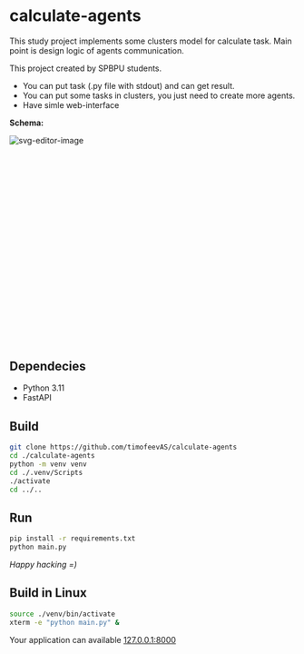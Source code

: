 # calculate-agents
This study project implements some clusters model for calculate task. Main point is design logic of agents communication.

This project created by SPBPU students.
 * You can put task (.py file with stdout) and can get result.
 * You can put some tasks in clusters, you just need to create more agents.
 * Have simle web-interface


**Schema:**

![svg-editor-image](https://github.com/timofeevAS/calculate-agents/assets/90041514/e8e7d1b9-a763-4835-9665-469d4ae644aa)<svg width="580" height="400" xmlns="http://www.w3.org/2000/svg">
 <!-- Created with SVG Editor - http://github.com/mzalive/SVG Editor/ -->
 <g>
  
  <rect fill="#fff" id="canvas_background" height="402" width="582" y="-1" x="-1"/>
  <g display="none" overflow="visible" y="0" x="0" height="100%" width="100%" id="canvasGrid">
   <rect fill="url(#gridpattern)" stroke-width="0" y="0" x="0" height="100%" width="100%"/>
  </g>
 </g>
 <g>
  <ellipse ry="55.384615" rx="55.384615" id="svg_3" cy="118.18109" cx="77.435897" stroke-width="1.5" stroke="#000" fill="#fff"/>
  <text xml:space="preserve" text-anchor="start" font-family="Helvetica, Arial, sans-serif" font-size="24" id="svg_4" y="126.386218" x="29.74359" stroke-width="0" stroke="#000" fill="#000000"></text>
  <line stroke-linecap="undefined" stroke-linejoin="undefined" id="svg_11" y2="43.309295" x2="415.897436" y1="82.796474" x1="122.051282" stroke-width="1.5" stroke="#000" fill="none"/>
  <line stroke-linecap="undefined" stroke-linejoin="undefined" id="svg_12" y2="122.283654" x2="431.794872" y1="128.4375" x1="131.282051" stroke-width="1.5" stroke="#000" fill="none"/>
  <line stroke-linecap="undefined" stroke-linejoin="undefined" id="svg_13" y2="247.924679" x2="332.820513" y1="163.309295" x1="114.871795" stroke-width="1.5" stroke="#000" fill="none"/>
  <line stroke-linecap="undefined" stroke-linejoin="undefined" id="svg_14" y2="325.873397" x2="236.923077" y1="176.129808" x1="70.769231" stroke-width="1.5" stroke="#000" fill="none"/>
  <rect id="svg_15" height="65.128205" width="147.179487" y="248.4375" x="334.358974" stroke-width="1.5" stroke="#000" fill="#fff"/>
  <rect stroke="#000" id="svg_16" height="65.128205" width="137.948714" y="124.334935" x="433.846156" stroke-width="1.5" fill="#fff"/>
  <rect id="svg_18" height="65.128205" width="147.179487" y="43.822116" x="418.461536" stroke-width="1.5" stroke="#000" fill="#fff"/>
  <rect id="svg_19" height="65.128205" width="147.179487" y="326.386215" x="236.923077" stroke-width="1.5" stroke="#000" fill="#fff"/>
  <path d="m236.410263,324.33493c0,-0.512817 -0.120346,-1.103699 -0.512833,-2.05127c-0.277542,-0.670013 0.075928,-1.655579 -0.512817,-3.076935c-0.277542,-0.670013 -1.025635,-1.538452 -1.025635,-2.05127c0,-0.512817 -0.150208,-0.663025 -0.512817,-1.025635c-0.36264,-0.36264 -0.24321,-0.436249 -0.512833,0c-0.602859,0.975433 -1.616531,0.633148 -2.564102,1.025635c-0.670029,0.277527 -0.829391,1.064667 -1.025635,1.538452c-0.277542,0.670013 -1.342224,1.577484 -1.538467,2.05127c-0.277527,0.670044 -1.175842,0.663055 -1.538452,1.025665c-0.36261,0.36261 -0.66304,0.150208 -1.02565,0.512817c-0.36261,0.36261 -0.670029,0.748108 0,1.025635c0.473785,0.196259 1.44809,0.762177 2.564102,1.025635c1.497314,0.353455 3.194046,-0.588745 4.615387,0c0.670029,0.277527 1.381256,0.748108 2.051285,1.025635c0.473785,0.196259 1.538467,0.512817 2.051285,0.512817c0.512817,0 1.025635,0 1.025635,-0.512817c0,-0.512817 -0.867966,-1.63385 -1.538452,-2.564087c-0.424057,-0.588348 -0.829391,-1.577484 -1.02565,-2.0513c-0.277542,-0.670013 -1.26091,-1.381256 -1.538452,-2.05127c-0.392487,-0.947571 -0.512833,-1.025635 -0.512833,-1.538452c0,-0.512817 0,-1.025635 -0.512817,-1.025635c-0.512817,0 0,1.025635 0,2.564087c0,2.564117 -0.016113,4.313904 1.02565,6.153839c0.35733,0.631104 0.512817,1.025635 0.512817,0.512817c0,-0.512817 0,-1.538452 -0.512817,-3.076904c-0.512833,-1.538483 -1.538467,-3.076935 -1.538467,-3.589752c0,-0.512817 -0.512817,-0.512817 -0.512817,0c0,1.538452 0,3.589752 0,5.641022c0,1.025635 0.082138,1.53183 0,1.025635c-0.259766,-1.600739 -1.515472,-2.332886 -2.051285,-4.102539c-0.148621,-0.490845 -0.512817,-1.538483 -0.512817,-1.025665c0,1.025665 -0.512817,3.076935 0,3.076935c0.512817,0 0,-1.025635 0,-1.538452c0,-0.512817 0,-1.025665 -0.512833,-1.025665c-0.512817,0 -0.512817,0.512848 -0.512817,1.025665c0,1.025635 -0.875427,0.875427 -0.512817,0.512817c0.36261,-0.36261 0.921539,-0.131531 1.538467,-0.512817c1.379486,-0.852539 3.07692,-0.512817 5.128204,-0.512817c1.025635,0 1.538452,0 1.538452,-0.512848c0,-0.512817 0,-1.025635 -0.512817,-1.538452c-0.512817,-0.512817 -1.039352,-0.907806 -1.538452,-1.025635c-1.116028,-0.263458 -1.02565,-1.025635 -1.538467,-1.025635c-0.512817,0 0.235275,0.868439 0.512817,1.538452c0.588745,1.421356 0.512817,2.564117 0.512817,3.589752l0.512833,0.512817l0,0.512817" id="svg_20" fill-opacity="null" stroke-opacity="null" stroke-width="1.5" stroke="#000" fill="none"/>
  <path d="m331.282043,248.950317c-0.512817,0 -0.978333,0.254471 -3.076904,0.512817c-1.526947,0.187973 -3.076935,0 -3.589752,0c-0.512817,0 -0.662994,0.150208 -1.025635,0.512833c-0.36261,0.36261 -0.512817,-0.512833 -0.512817,-1.02565c0,-0.512817 -0.14859,-1.047638 0,-1.538452c0.535797,-1.769669 1.538452,-2.564102 2.05127,-3.589752c0.512817,-1.025635 0.829376,-1.577484 1.025635,-2.051285c0.277527,-0.670029 0.663025,-1.175842 1.025635,-1.538452c0.36264,-0.36264 0.663055,-0.875427 1.025665,-0.512817c0.36261,0.36261 0.277191,0.540253 0.512817,1.538452c0.263458,1.116028 0.917877,2.604324 1.538452,4.10257c0.438812,1.059402 1.538452,2.051285 1.538452,3.07692c0,0.512817 -0.076599,0.269608 -0.512817,0c-0.975433,-0.602859 -0.512817,-1.538467 -1.025635,-2.051285c-0.512817,-0.512817 -1.025635,-0.512817 -1.025635,0c0,1.02565 0.157684,3.172302 -0.512817,4.10257c-0.424042,0.588348 -0.512817,0 -0.512817,-1.02565c0,-1.538452 0.512817,-3.07692 0.512817,-4.102554c0,-0.512817 0,-1.02565 -0.512817,-1.02565c-0.512817,0 -1.338806,1.10733 -2.0513,2.564102c-0.812347,1.660995 -1.025635,2.051285 -1.025635,1.538467c0,-0.512817 -0.016144,-2.262604 1.025635,-4.10257c0.71463,-1.262192 1.538452,-2.05127 1.025635,-2.05127c-0.512817,0 -0.059418,1.007095 -0.512817,2.564102c-0.591156,2.030075 -1.381256,4.380096 -2.05127,4.102554c-0.473785,-0.196243 0.512817,-1.538452 1.025635,-3.07692c0.512817,-1.538467 1.025635,-2.564102 0.512817,-2.564102c-0.512817,0 0,2.051285 0,3.589737c0,1.538467 0.088776,2.126801 0.512817,1.538467c0.670471,-0.930252 1.275024,-2.473724 1.538483,-3.589737c0.117828,-0.499115 0,0 0,1.538452c0,2.051285 -0.512817,3.589752 0,3.589752c0.512817,0 0,-1.02565 0,-3.076935c0,-1.538452 1.08786,-4.040344 0,-5.128204c-0.36261,-0.36261 -0.875427,-0.36261 -0.512817,0c0.36261,0.36261 0.950104,1.11441 1.538452,1.538467c0.930237,0.670486 1.381256,1.773743 2.05127,2.051285c0.473785,0.196243 0.512817,0.512817 0.512817,1.025635c0,0.512817 0.748108,0.355591 1.025665,1.02565c0.196259,0.473785 0.150208,0.663025 0.512817,1.025635c0.36261,0.36261 0.36264,1.175842 0,1.538467c-0.36261,0.36261 -1.025665,0 -1.538483,0c-1.025635,0 -1.960876,0.249359 -3.076904,0.512817c-0.998199,0.235641 -2.0513,0 -3.589752,0c-1.025635,0 -1.538452,0 -2.05127,0c-0.512817,0 -1.025665,0 -1.538483,0c-0.512817,0 -1.025635,0 -1.025635,-0.512817c0,-0.512833 0.316559,-0.551865 0.512817,-1.02565c0.277527,-0.670029 0.512817,-1.025635 0.512817,-1.538452c0,-1.02565 0.748108,-1.381241 1.025665,-2.051285c0.196259,-0.473785 0.150208,-0.66304 0.512817,-1.02565c0.36261,-0.36261 -0.36261,-1.175842 0,-1.538452c0.36261,-0.36261 0.663025,-0.150208 1.025635,-0.512817c0.36261,-0.36261 0.512817,-0.512833 0.512817,-1.02565c0,-0.512817 0.512817,-1.025635 1.025635,-1.025635l0,-0.512817l0.512817,0l0,-0.512833" id="svg_21" fill-opacity="null" stroke-opacity="null" stroke-width="1.5" stroke="#000" fill="none"/>
  <path d="m432.820526,123.822113c0,-0.512817 -0.512848,-0.512817 -1.025665,-0.512817l0,-0.512825l-0.512817,0l0,-0.512817" id="svg_22" fill-opacity="null" stroke-opacity="null" stroke-width="1.5" stroke="#000" fill="none"/>
  <path d="m416.410248,119.206734c0,0.512817 0,1.025635 0,2.051277c0,1.025642 0,2.051285 0,3.076927c0,0.512817 0.316559,1.064682 0.512817,1.53846c0.277527,0.670029 0.316559,1.064682 0.512817,1.53846c0.277557,0.670052 0.512848,1.025642 0.512848,1.53846c0,0.512817 0,1.02565 0.512817,1.02565c0.512817,0 1.025635,0 1.538452,0c0.512817,0 1.103699,-0.120346 2.05127,-0.512833c1.340088,-0.555069 2.146698,-1.380783 3.076935,-2.051277c0.588348,-0.424049 1.68866,-0.663025 2.05127,-1.025642c0.36261,-0.362617 0.150238,-0.663017 0.512848,-1.025635c0.36261,-0.362617 0.512817,-0.512825 1.025635,-0.512825c0.512817,0 0.663025,-0.1502 1.025635,-0.512817c0.36261,-0.362625 0,-1.025642 0.512817,-1.025642c0.512817,0 1.025635,0 1.025635,-0.512825c0,-0.512817 -0.027435,-0.789986 -1.025635,-1.025635c-1.116028,-0.263458 -1.577484,-0.316582 -2.05127,-0.512825c-0.670013,-0.277534 -1.025665,-0.512817 -1.538483,-0.512817c-0.512817,0 -1.448059,-0.249367 -2.564087,-0.512825c-0.499084,-0.117821 -0.663025,-0.1502 -1.025635,-0.512817c-0.36261,-0.362617 -1.381287,-0.235283 -2.0513,-0.512817c-0.947571,-0.392494 -1.538452,0 -2.05127,0c-0.512817,0 -1.025635,0 -1.538483,0c-0.512817,0 -1.025635,0 -1.538452,0c-0.512817,0 -0.196259,0.03904 0,0.512817c0.277527,0.670029 0.355164,2.146667 1.025635,3.07692c0.424042,0.588348 0.394989,1.03936 0.512817,1.538467c0.263458,1.116035 0.000031,2.051277 0.512848,2.051277c0.512817,0 0,-1.025635 0,-1.53846c0,-0.512817 0,-1.025642 0,-1.53846c0,-1.025642 -0.748138,-1.894073 -1.025665,-2.564102c-0.196259,-0.473785 -0.235291,-0.868431 -0.512817,-1.53846c-0.196259,-0.473785 -0.512817,-1.025642 -0.512817,-1.538467c0,-0.512817 -0.512817,-0.512817 -0.512817,-1.025635c0,-0.512825 -0.150208,-0.663025 -0.512817,-1.025642c-0.36261,-0.362625 -0.150208,-0.663025 -0.512817,-1.025642c-0.36261,-0.362617 0.551849,-0.709061 1.025635,-0.512817c0.670013,0.277534 1.448059,1.275002 2.564117,1.53846c0.499084,0.117821 1.476166,0.765877 3.076904,1.025642c0.506195,0.082146 1.538483,0.512817 2.564117,0.512817c0.512817,0 1.462921,0.601585 2.05127,1.025642c0.930237,0.670486 1.838867,-0.21244 2.564117,0.512817c0.36261,0.362625 1.260925,0.355614 1.538452,1.025642c0.196259,0.473778 0.512817,0.512817 0.512817,1.025642c0,0.512817 -0.039032,0.829399 -0.512817,1.025642c-1.340057,0.555069 -2.597961,1.988541 -3.589752,2.564102c-1.599213,0.92807 -2.799377,1.381248 -3.076904,2.051277c-0.196259,0.473785 0.608215,0.670486 1.538452,0c0.588348,-0.424049 0.829376,-1.064674 1.025635,-1.53846c0.277527,-0.670029 0.150208,-1.68866 0.512817,-2.051285c0.36261,-0.362617 -0.608215,-0.157661 -1.538452,0.512825c-1.765015,1.272163 -3.74292,2.472351 -4.615387,4.102562c-0.241974,0.452148 0,1.025642 0,0.512825c0,-0.512825 0.512817,-1.538475 1.538452,-2.564102c1.025665,-1.02565 2.141327,-2.101486 1.538483,-3.076927c-0.269592,-0.436226 -0.608215,0.355141 -1.538483,1.025642c-1.765015,1.272156 -3.867249,2.406891 -3.589722,3.07692c0.196259,0.473778 0.775909,-0.304611 1.538452,-1.53846c0.85257,-1.379486 1.302795,-3.104355 1.538452,-4.102562c0.263458,-1.116028 0.473785,-1.734703 0,-1.53846c-1.340057,0.555069 -3.230103,1.446686 -4.10257,3.07692c-0.241974,0.452141 0.177551,0.151054 1.025665,-1.025642c0.670502,-0.930252 1.538452,-1.53846 1.538452,-2.051277c0,-0.512825 0,-1.025642 -0.512817,-1.025642c-0.512817,0 -0.963348,0.253052 -2.564117,0.512817c-1.01239,0.164284 -1.734711,-0.039032 -1.538452,-0.512817c0.277527,-0.670036 0.875427,-1.68866 0.512817,-2.051285c-0.36261,-0.362617 -1.175842,0.362617 -1.538452,0c-0.36261,-0.362617 0,-1.025642 0,-1.53846c0,-1.025642 0.512817,-1.53846 1.025635,-1.53846c0.512817,0 1.025635,0 1.538452,1.025642c0.512817,1.025635 0.933899,2.204453 2.564117,3.07692c0.904266,0.483955 1.68866,0.1502 2.05127,0.512817c0.36261,0.362617 1.039368,-0.117828 1.538483,0c1.116028,0.263458 1.838867,0.300407 2.564087,1.025642c0.36261,0.362625 0.813232,-0.21241 1.538452,0.512825c0.36261,0.362617 0,1.025635 0,1.53846c0,0.512817 -0.039032,0.829399 -0.512817,1.025642c-0.670013,0.277534 -1.025635,1.025635 -2.05127,2.051277c-1.025635,1.025642 -2.286591,1.894073 -2.564117,2.564102c-0.196259,0.473785 -0.150208,0.663025 -0.512817,1.025642c-0.36261,0.362625 0,1.025642 0,1.53846l-0.512817,0" id="svg_23" fill-opacity="null" stroke-opacity="null" stroke-width="1.5" stroke="#000" fill="none"/>
  <path d="m408.205139,41.770832c-2.0513,0 -3.076935,0 -3.589752,0c-0.512817,0 -0.512817,-0.512817 -1.025635,-0.512817c-0.512817,0 -1.538483,0 -2.0513,0c-0.512817,0 -1.388245,-0.150204 -1.025635,-0.512821c0.36261,-0.362617 1.025635,0 2.0513,0c1.538452,0 3.076904,-0.512821 4.102539,-0.512821c1.538483,0 3.076935,0 4.10257,0c1.538452,0 2.0513,0 2.564117,0c0.512817,0 1.025635,0 1.538452,0c0.512817,0 1.025635,0 1.538452,0c0.512817,0 0.875427,0.663025 0.512817,1.025642c-0.36261,0.362617 -0.316559,0.551853 -0.512817,1.025639c-0.277527,0.670033 -0.663025,0.663025 -1.025635,1.025642c-0.36261,0.362617 -0.551849,0.316574 -1.025635,0.512821c-0.670013,0.277534 -0.829376,0.551853 -1.025635,1.025639c-0.277527,0.670033 -0.663055,0.663025 -1.025665,1.025642c-0.36261,0.362617 -0.150208,0.663025 -0.512817,1.025642c-0.36261,0.362617 -1.025635,0.512817 -1.025635,1.025639c0,0.512821 -0.663025,0.663025 -1.025635,1.025642c-0.36261,0.362617 -0.150208,0.663021 -0.512817,1.025639c-0.36261,0.362617 -0.512817,0.512821 -0.512817,1.025642c0,0.512821 -0.663025,0.150204 -1.025635,0.512821c-0.36261,0.362617 0,1.025642 0,1.53846c0,0.512821 -0.150238,0.663025 -0.512848,1.025642c-0.36261,0.362617 -1.025635,0 -1.025635,-0.512821c0,-0.512821 0,-1.025639 0,-1.53846c0,-0.512821 0,-1.025642 0,-1.538464c0,-0.512821 0.212433,-0.813225 -0.512817,-1.53846c-0.36261,-0.362617 -0.762177,-0.422436 -1.025635,-1.538464c-0.117828,-0.4991 -0.663025,-1.175842 -1.025635,-1.53846c-0.36261,-0.362617 -0.512817,-1.025642 -0.512817,-1.538464c0,-1.025639 -0.512817,-1.025631 -1.025665,-1.53846c-0.512817,-0.512814 -0.150208,-1.175842 -0.512817,-1.53846c-0.36261,-0.362617 -0.663025,-0.150204 -1.025635,-0.512821c-0.36261,-0.362617 0.551849,-0.709068 1.025635,-0.512821c0.670044,0.277538 2.0513,1.025642 3.589752,1.025642c0.512817,0 1.025635,0 1.538452,0c0.512817,0 0.473785,0.31657 0,0.512817c-0.670044,0.277538 -1.893585,1.121033 -2.564087,2.051285c-0.424042,0.588341 0,0.512817 0.512817,0.512817c1.025635,0 2.503326,-1.123211 4.10257,-2.051281c0.991791,-0.575558 0.575562,-0.478973 0,0.512821c-0.92807,1.599216 -2.286591,2.406891 -2.564117,3.076923c-0.196259,0.473785 0.551849,1.221882 1.025635,1.025642c0.670044,-0.277534 1.716003,-1.387421 2.564117,-2.564106c0.670471,-0.930252 0.512817,-0.512817 0,1.025642c-1.025635,3.076923 -3.053955,5.922646 -3.589752,7.692307c-0.297211,0.981636 0.082703,-0.125149 1.025635,-2.564102c1.078278,-2.789063 2.306458,-4.577332 2.564117,-7.179485c0.050537,-0.510326 -0.150208,-1.38826 -0.512817,-1.025642c-0.36261,0.362617 -0.231018,2.282307 -1.538452,3.589745c-1.307465,1.307453 -2.012268,2.247528 -1.538483,2.051281c1.340057,-0.555073 2.661682,-1.990524 3.589752,-3.589745c0.575562,-0.991791 0.196259,-0.986603 0,-0.512817c-0.277527,0.670029 -1.44165,1.238609 -1.025635,1.53846c1.315582,0.948208 3.076904,-0.512814 4.10257,-1.53846c1.025635,-1.025635 1.901062,-1.688667 1.538452,-2.051285c-0.36261,-0.362617 -1.025635,0 -1.025635,0.512821c0,0.512821 -1.025635,2.051281 -0.512817,2.051281c0.512817,0 0.150208,-0.663021 0.512817,-1.025639c0.36261,-0.362617 -0.512817,-0.512821 -1.025665,-0.512821c-0.512817,0 -1.025635,0 -1.538452,0l-0.512817,0" id="svg_24" fill-opacity="null" stroke-opacity="null" stroke-width="1.5" stroke="#000" fill="none"/>
  <path d="m122.051285,81.258011c0.512817,-0.512817 1.72924,-1.223122 3.589745,-2.564102c1.76503,-1.272163 3.698296,-2.930321 5.128197,-4.102562c1.121719,-0.919586 2.604324,-1.943504 4.10257,-2.564102c1.059418,-0.438828 1.538467,-1.025642 2.051285,-1.025642c0.512817,0 0.765869,0.450539 1.025635,2.051285c0.246429,1.518593 -0.246429,3.609612 0,5.128204c0.259766,1.600739 0.762192,3.499352 1.02565,4.615379c0.235657,0.998207 0,1.538467 0,2.051285c0,0.512825 0,1.025642 0,1.53846c0,0.512825 -0.512833,0.512825 -1.02565,0.512825c-1.025635,0 -2.03273,-0.572243 -3.589737,-1.025642c-2.03009,-0.591164 -3.542465,-1.280113 -5.641037,-1.53846c-1.526924,-0.187973 -2.603134,0.196243 -3.076912,0c-0.670036,-0.277542 -0.663025,-0.663025 -1.025642,-1.025642c-0.362625,-0.362625 0,-1.025642 0,-1.53846c0,-0.512825 -0.196251,-1.064682 0,-1.538467c0.277534,-0.670029 1.53846,-1.53846 2.564102,-3.07692c1.025635,-1.53846 2.47406,-1.588669 3.07692,-2.564102c0.269608,-0.436226 0.196243,0.039032 0,0.512817c-0.277527,0.670036 -2.317589,1.824715 -3.589745,3.589745c-0.670486,0.930252 -0.986595,1.221886 -0.512817,1.025642c0.670029,-0.277534 2.009377,-1.083145 4.102562,-2.564102c1.509415,-1.067932 2.28656,-1.894073 2.564102,-2.564102c0.196243,-0.473778 -0.364212,-0.490814 -0.512817,0c-0.535812,1.769661 -1.70871,3.707367 -2.564102,5.641022c-0.748032,1.690948 -0.875443,2.41391 -0.512817,2.051285c0.36261,-0.362617 1.49617,-2.08033 2.564102,-3.589745c1.480957,-2.09317 2.841644,-3.432533 2.564102,-4.102562c-0.196243,-0.473778 -1.517517,1.248962 -2.564102,3.589745c-1.067307,2.387146 -1.461884,4.345772 -1.02565,4.615379c0.975449,0.602859 2.224365,-2.210251 3.076935,-3.589737c0.381287,-0.616928 0.8414,0.539307 0.512817,2.564102c-0.259766,1.600739 -0.473785,2.760353 0,2.564102c0.670029,-0.277542 1.025635,-2.051285 1.025635,-3.076927c0,-1.025642 -0.663025,-1.38826 -1.025635,-1.025642c-0.362625,0.362625 0,1.025642 0,1.538467c0,0.512817 0,2.051277 0.512817,2.564102l0,1.025642l0.512817,0.512817" id="svg_26" fill-opacity="null" stroke-opacity="null" stroke-width="1.5" stroke="#000" fill="none"/>
  <path d="m131.794876,128.4375c0,-0.512817 0.551849,-0.316574 1.025635,-0.512817c0.670029,-0.277542 2.062805,-0.837662 3.589752,-1.025642c2.098557,-0.258347 4.121765,-0.199539 6.666656,-0.512825c2.098572,-0.258347 4.10257,-1.025635 6.153854,-1.025635c1.025635,0 2.05127,-0.512825 1.538452,-0.512825c-0.512817,0 0,1.025642 0,2.051285c0,1.53846 -0.762177,3.499367 -1.025635,4.615379c-0.235641,0.998215 0.36261,1.688675 0,2.051285c-0.36261,0.36261 -1.02565,0 -2.564102,0c-1.02565,0 -2.132965,-0.313141 -3.589752,-1.025635c-1.66098,-0.812363 -3.467224,-1.75174 -5.128204,-2.564102c-1.456772,-0.712494 -3.172302,-0.867981 -4.102554,-1.538467c-0.588333,-0.424057 -1.773758,-0.355606 -2.051285,-1.025642c-0.196243,-0.473785 -0.506195,-1.107788 0,-1.025642c1.600754,0.259766 4.10257,1.025642 7.179489,1.025642c2.564102,0 6.666656,1.53846 6.666656,0c0,-1.025635 -2.71727,-0.604576 -3.589737,1.025642c-0.241974,0.452133 0,1.025635 0.512817,1.025635c0.512817,0 1.059494,0.062744 2.051285,-0.512817c1.599228,-0.928055 2.652863,-1.975754 3.07692,-2.564102c0.670486,-0.930252 0.677109,-0.499573 0.512817,0.512825c-0.259766,1.600731 -1.011917,3.471931 -0.512817,3.589745c1.116028,0.263458 0.762192,-2.473709 1.02565,-3.589745c0.235641,-0.998207 -0.076584,-1.808075 -0.512833,-1.53846c-0.975433,0.602852 -1.538452,3.07692 -1.538452,5.641022c0,1.538467 0.187973,2.552582 0,1.025635c-0.258347,-2.098557 -2.204453,-2.985168 -3.07692,-4.615379c-0.241974,-0.452141 -0.66304,-0.875435 -1.02565,-0.512817c-0.36261,0.362617 0.36261,1.17585 0,1.53846c-0.36261,0.36261 -1.025635,0 -2.051285,0c-1.025635,0 -0.512817,0.512817 1.02565,0.512817c2.051285,0 3.07692,0 4.615387,0l0.512817,0.512817" id="svg_27" fill-opacity="null" stroke-opacity="null" stroke-width="1.5" stroke="#000" fill="none"/>
  <path d="m112.820511,162.796478c0,0.512817 0,1.538452 0,3.589737c0,2.564102 0.900162,5.70871 2.051285,7.692307c0.928062,1.599228 1.025642,1.02565 1.025642,0.512817c0,-0.512817 0.297218,-1.582458 0,-2.564102c-0.535812,-1.769653 -1.430702,-3.117142 -2.051285,-4.615372c-0.43882,-1.059418 -0.512817,-2.051285 -1.025642,-3.076935c-0.512817,-1.025635 -0.512817,-2.05127 -0.512817,-2.564102c0,-0.512817 0.512817,-0.512817 1.025642,-0.512817c0.512817,0 1.988998,-0.253052 3.589745,-0.512817c2.530991,-0.410721 4.615379,0 6.153839,0c2.051285,0 3.589745,0 5.128204,0c1.02565,0 1.02565,0.512817 1.02565,1.025635c0,0.512833 -0.710312,1.216431 -2.051285,3.076935c-1.696213,2.353363 -4.314682,3.910416 -6.153847,6.153839c-1.172249,1.429916 -1.715996,2.413055 -2.564102,3.589737c-0.670494,0.930252 -0.473785,1.734711 0,1.538467c0.670029,-0.277542 0.983353,-2.080338 2.051277,-3.589737c1.480957,-2.093185 2.564102,-4.615387 4.10257,-6.666672c1.53846,-2.051285 1.147034,-4.019119 -1.025642,-2.564102c-1.536316,1.028854 -3.113815,3.565781 -4.102562,5.128204c-1.599022,2.526779 -0.405106,2.127823 1.025635,0c1.668518,-2.481445 2.304337,-4.040283 2.564102,-5.641022c0.164291,-1.012405 -1.138573,-0.618011 -2.564102,1.025635c-1.680008,1.937057 -2.91925,5.545639 -3.589737,4.615387c-0.848106,-1.176682 2.051277,-3.07692 2.051277,-5.128204c0,-1.025635 -1.025642,-1.538467 -2.051277,-1.538467c-1.025642,0 -2.77652,1.32605 -2.051285,2.051285c0.362617,0.36261 1.025642,0 1.025642,0.512817c0,0.512833 -0.144104,1.184723 1.53846,2.564102c1.429909,1.172256 2.714302,1.901077 3.07692,1.538467c0.362617,-0.36261 0,-1.025635 0,-1.538467c0,-1.025635 -0.355141,-1.63385 -1.025635,-2.564102c-0.424057,-0.588348 -1.025642,-1.538452 -1.538467,-1.538452l0,0.512817l0,0.512817l0,1.02565" id="svg_28" fill-opacity="null" stroke-opacity="null" stroke-width="1.5" stroke="#000" fill="none"/>
  <path d="m69.743591,175.616989c0.512817,0 1.175842,-0.36261 1.53846,0c0.362617,0.36261 0,2.051285 0,3.589737c0,2.051285 0,4.10257 0,7.179489c0,2.564102 0,4.615387 0,6.153854c0,1.025635 0,0.512817 0,0c0,-1.02565 0,-2.564102 0,-4.615387c0,-3.07692 -1.011543,-5.460251 -1.53846,-7.692307c-0.35347,-1.497314 0,-2.564102 0,-3.589752c0,-0.512817 0.437294,-0.424057 1.025642,0c1.860504,1.340973 3.950081,2.328918 5.641022,3.076935c1.933662,0.855392 4.615387,1.538452 7.692307,1.538452c1.538467,0 2.564102,0 2.564102,0.512817c0,0.512833 -0.03904,0.829407 -0.512817,1.02565c-0.670029,0.277542 -1.562744,2.019424 -3.589745,3.589737c-2.595833,2.010986 -4.729607,3.448212 -6.666664,5.128204c-1.643661,1.425537 -3.547493,2.762497 -4.10257,4.10257c-0.196243,0.473785 0.249367,0.090393 0.512825,-1.02565c0.235641,-0.998199 1.460495,-2.604965 2.564102,-4.615372c1.438927,-2.621246 3.07692,-5.128204 4.102562,-7.179489c0.512825,-1.02565 -0.006622,-1.107803 -0.512817,-1.02565c-1.600739,0.259766 -3.267357,1.4086 -4.615387,3.589752c-1.205711,1.950882 -1.901077,2.201492 -1.53846,2.564102c2.175713,2.175705 6.559105,-1.02063 10.256409,-1.538467c2.031456,-0.284515 3.076927,0 2.564102,0c-0.512817,0 -3.465187,0.506119 -6.666664,1.02565c-1.518593,0.246429 -1.53846,0.512817 0,0.512817c3.07692,0 6.666664,-0.512817 8.717949,-1.538467c1.025642,-0.512817 1.025642,-1.025635 -1.025642,-1.025635c-3.076927,0 -5.128204,0 -5.128204,0.512817c0,0.512817 2.119873,0.589111 4.615387,0c1.11602,-0.263458 1.53846,-1.025635 1.025635,-1.025635c-0.512817,0 -3.853203,-0.60321 -3.589745,0.512817c0.235641,0.998199 4.878845,0.60321 4.615387,-0.512817c-0.353462,-1.497299 -3.867279,-0.157211 -3.589745,0.512817c0.196251,0.473785 1.103714,0.392502 2.051285,0c0.670029,-0.277542 -0.512817,-0.512817 -1.53846,-0.512817c-0.512825,0 0,0 0.512817,0c1.025642,0 1.53846,0 0.512825,0c-1.025642,0 0,0 0.512817,0c0.512817,0 0,0 -0.512817,0c-0.512825,0 -1.025642,0 -1.538467,0c-0.512817,0 -1.025642,0 -1.53846,0c-0.512817,0 -0.663017,0.150192 -1.025642,0.512817c-0.362617,0.36261 -1.53846,0 -1.53846,0.512817c0,0.512817 1.63385,-0.355148 2.564102,-1.025635c0.588348,-0.424057 1.025642,-1.538467 1.025642,-2.051285c0,-0.512817 0.512817,-0.512817 -0.512825,0c-2.051277,1.025635 -4.179985,1.24852 -5.128204,2.564102c-0.29985,0.416016 0.437302,0.424057 1.025642,0c0.930252,-0.670486 2.77652,-1.32605 2.051285,-2.051285c-0.725235,-0.725235 -3.853203,-0.090393 -3.589745,1.025635c0.117821,0.4991 0.512817,-0.512817 1.025642,-1.025635c0.512817,-0.512817 0.506195,-1.456329 0,-1.538467c-1.600739,-0.259766 -2.642174,-0.120331 -3.589745,-0.512817c-0.670036,-0.277527 0.1502,-0.875427 0.512817,-0.512817c0.362617,0.36261 -1.134193,0.366211 -2.564102,1.538467c-0.560852,0.459793 -0.875443,0.875443 -0.512817,0.512817c0.362617,-0.36261 0.512817,-1.02565 1.025642,-1.02565c0.512817,0 0,0 0,0.512833l0,0.512817" id="svg_29" fill-opacity="null" stroke-opacity="null" stroke-width="1.5" stroke="#000" fill="none"/>
  <path id="svg_30" d="m103.076794,81.740248l4.113509,0l1.271106,-3.907817l1.271107,3.907817l4.113508,0l-3.327892,2.415136l1.271172,3.907817l-3.327894,-2.415202l-3.327893,2.415202l1.271172,-3.907817l-3.327893,-2.415136z" fill-opacity="null" stroke-opacity="null" stroke-width="1.5" stroke="#000" fill="#fff"/>
  <path id="svg_32" d="m423.571348,48.721492c0,-0.871261 0.705723,-1.576983 1.576983,-1.576983c0.871262,0 1.576982,0.705722 1.576982,1.576983c0,0.871261 -0.70572,1.576983 -1.576982,1.576983c-0.871262,0 -1.576983,-0.705722 -1.576983,-1.576983zm5.302086,4.463869l0,-0.796422c0,-0.837953 -0.678916,-1.517354 -1.517354,-1.517354l-4.420384,0c-0.837953,0 -1.517353,0.679402 -1.517353,1.517354l0,0.796422c-0.001465,0.018077 -0.002444,0.036645 -0.002444,0.055456l0,4.587243c0,0.356435 0.288766,0.645199 0.6452,0.645199c0.355947,0 0.645443,-0.288764 0.645443,-0.645199l0,-4.519327l0.432657,0l0,5.165013l0.003176,0l0,7.298008c0,0.474431 0.385264,0.859938 0.860184,0.859938c0.475165,0 0.860184,-0.385018 0.860184,-0.859938l0,-7.298008l0.567512,0l0,7.298008c0,0.474431 0.385503,0.859938 0.860183,0.859938c0.475163,0 0.860183,-0.385018 0.860183,-0.859938l0,-7.298008l0.002687,0l0,-5.165013l0.432657,0l0,4.519081c0,0.356436 0.289495,0.645444 0.645444,0.645444c0.356439,0 0.6452,-0.289008 0.6452,-0.645444l0,-4.587242c-0.000242,-0.019055 -0.00171,-0.037134 -0.003176,-0.055212l0,0.000001z" fill-opacity="null" stroke-opacity="null" stroke-width="1.5" stroke="#000" fill="#fff"/>
  <path id="svg_33" d="m438.955965,128.72149c0,-0.87126 0.70572,-1.57698 1.57698,-1.57698c0.87126,0 1.57698,0.70572 1.57698,1.57698c0,0.87126 -0.70572,1.57698 -1.57698,1.57698c-0.87126,0 -1.57698,-0.70572 -1.57698,-1.57698zm5.30208,4.46387l0,-0.79642c0,-0.83795 -0.67891,-1.51736 -1.51735,-1.51736l-4.42038,0c-0.83796,0 -1.51736,0.67941 -1.51736,1.51736l0,0.79642c-0.00146,0.01808 -0.00244,0.03665 -0.00244,0.05546l0,4.58724c0,0.35644 0.28877,0.6452 0.6452,0.6452c0.35595,0 0.64544,-0.28877 0.64544,-0.6452l0,-4.51933l0.43266,0l0,5.16502l0.00318,0l0,7.29801c0,0.47443 0.38526,0.85993 0.86018,0.85993c0.47516,0 0.86018,-0.38501 0.86018,-0.85993l0,-7.29801l0.56752,0l0,7.29801c0,0.47443 0.3855,0.85993 0.86018,0.85993c0.47516,0 0.86018,-0.38501 0.86018,-0.85993l0,-7.29801l0.00269,0l0,-5.16502l0.43266,0l0,4.51908c0,0.35644 0.28949,0.64545 0.64544,0.64545c0.35644,0 0.6452,-0.28901 0.6452,-0.64545l0,-4.58724c-0.00024,-0.01905 -0.00171,-0.03713 -0.00318,-0.05521l0,0z" fill-opacity="null" stroke-opacity="null" stroke-width="1.5" stroke="#000" fill="#fff"/>
  <path id="svg_34" d="m339.468788,253.849694c0,-0.87126 0.70572,-1.57698 1.57698,-1.57698c0.87126,0 1.57698,0.70572 1.57698,1.57698c0,0.87126 -0.70572,1.57698 -1.57698,1.57698c-0.87126,0 -1.57698,-0.70572 -1.57698,-1.57698zm5.30208,4.46387l0,-0.79642c0,-0.83795 -0.67891,-1.51736 -1.51735,-1.51736l-4.42038,0c-0.83796,0 -1.51736,0.67941 -1.51736,1.51736l0,0.79642c-0.00146,0.01808 -0.00244,0.03665 -0.00244,0.05546l0,4.58724c0,0.35644 0.28877,0.6452 0.6452,0.6452c0.35595,0 0.64544,-0.28877 0.64544,-0.6452l0,-4.51933l0.43266,0l0,5.16502l0.00318,0l0,7.29801c0,0.47443 0.38526,0.85993 0.86018,0.85993c0.47516,0 0.86018,-0.38501 0.86018,-0.85993l0,-7.29801l0.56752,0l0,7.29801c0,0.47443 0.3855,0.85993 0.86018,0.85993c0.47516,0 0.86018,-0.38501 0.86018,-0.85993l0,-7.29801l0.00269,0l0,-5.16502l0.43266,0l0,4.51908c0,0.35644 0.28949,0.64545 0.64544,0.64545c0.35644,0 0.6452,-0.28901 0.6452,-0.64545l0,-4.58724c-0.00024,-0.01905 -0.00171,-0.03713 -0.00318,-0.05521l0,0z" fill-opacity="null" stroke-opacity="null" stroke-width="1.5" stroke="#000" fill="#fff"/>
  <path id="svg_35" d="m243.058533,331.285607c0,-0.87126 0.70572,-1.57698 1.57698,-1.57698c0.87126,0 1.57698,0.70572 1.57698,1.57698c0,0.87126 -0.70572,1.57698 -1.57698,1.57698c-0.87126,0 -1.57698,-0.70572 -1.57698,-1.57698zm5.30208,4.46387l0,-0.79642c0,-0.83795 -0.67891,-1.51736 -1.51735,-1.51736l-4.42038,0c-0.83796,0 -1.51736,0.67941 -1.51736,1.51736l0,0.79642c-0.00146,0.01808 -0.00244,0.03665 -0.00244,0.05546l0,4.58724c0,0.35644 0.28877,0.6452 0.6452,0.6452c0.35595,0 0.64544,-0.28877 0.64544,-0.6452l0,-4.51933l0.43266,0l0,5.16502l0.00318,0l0,7.29801c0,0.47443 0.38526,0.85993 0.86018,0.85993c0.47516,0 0.86018,-0.38501 0.86018,-0.85993l0,-7.29801l0.56752,0l0,7.29801c0,0.47443 0.3855,0.85993 0.86018,0.85993c0.47516,0 0.86018,-0.38501 0.86018,-0.85993l0,-7.29801l0.00269,0l0,-5.16502l0.43266,0l0,4.51908c0,0.35644 0.28949,0.64545 0.64544,0.64545c0.35644,0 0.6452,-0.28901 0.6452,-0.64545l0,-4.58724c-0.00024,-0.01905 -0.00171,-0.03713 -0.00318,-0.05521l0,0z" fill-opacity="null" stroke-opacity="null" stroke-width="1.5" stroke="#000" fill="#fff"/>
  <text xml:space="preserve" text-anchor="start" font-family="Helvetica, Arial, sans-serif" font-size="24" id="svg_36" y="83.309295" x="447.692308" fill-opacity="null" stroke-opacity="null" stroke-width="0" stroke="#000" fill="#000000"></text>
  <text style="cursor: move;" xml:space="preserve" text-anchor="start" font-family="Helvetica, Arial, sans-serif" font-size="24" id="svg_37" y="165.873397" x="460.512821" fill-opacity="null" stroke-opacity="null" stroke-width="0" stroke="#000" fill="#000000"></text>
  <text style="cursor: move;" xml:space="preserve" text-anchor="start" font-family="Helvetica, Arial, sans-serif" font-size="24" id="svg_38" y="291.514419" x="365.128206" fill-opacity="null" stroke-opacity="null" stroke-width="0" stroke="#000" fill="#000000"> </text>
  <text style="cursor: move;" xml:space="preserve" text-anchor="start" font-family="Helvetica, Arial, sans-serif" font-size="24" id="svg_39" y="369.975951" x="265.128206" fill-opacity="null" stroke-opacity="null" stroke-width="0" stroke="#000" fill="#000000"></text>
 </g>
</svg>

## Dependecies

* Python 3.11
* FastAPI 


## Build

```bash
git clone https://github.com/timofeevAS/calculate-agents
cd ./calculate-agents
python -m venv venv
cd ./.venv/Scripts
./activate
cd ../..
```

## Run 

```bash
pip install -r requirements.txt
python main.py
```
*Happy hacking =)*

## Build in Linux 

```bash
source ./venv/bin/activate
xterm -e "python main.py" &
```

Your application can available [127.0.0.1:8000](http://127.0.0.1:8000/docs)
